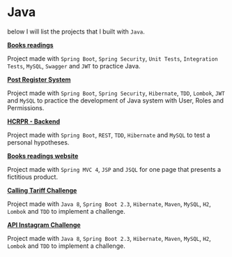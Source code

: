 # Java

below I will list the projects that I built with `Java`.

[**Books readings**](https://github.com/arielalvesdutra/books-reading)

Project made with `Spring Boot`, `Spring Security`, `Unit Tests`, `Integration Tests`, `MySQL`, `Swagger` and `JWT` to practice Java.


[**Post Register System**](https://github.com/arielalvesdutra/prs-backend)

Project made with `Spring Boot`, `Spring Security`, `Hibernate`, `TDD`, `Lombok`, `JWT` and `MySQL` to practice the development of Java system with User, Roles and Permissions.


[**HCRPR - Backend**](https://github.com/arielalvesdutra/hcrpr-backend)

Project made with `Spring Boot`, `REST`, `TDD`, `Hibernate` and `MySQL` to test a personal hypotheses.


[**Books readings website**](https://github.com/arielalvesdutra/books-readings-site)

Project made with `Spring MVC 4`, `JSP` and `JSQL` for one page that presents a fictitious product.

[**Calling Tariff Challenge**](https://github.com/arielalvesdutra/calling-tariff-challenge-backend)

Project made with `Java 8`, `Spring Boot 2.3`, `Hibernate`, `Maven`, `MySQL`, `H2`, `Lombok` and `TDD` to implement a challenge.


[**API Instagram Challenge**](https://github.com/arielalvesdutra/api-instagram-challenge/)

Project made with `Java 8`, `Spring Boot 2.3`, `Hibernate`, `Maven`, `MySQL`, `H2`, `Lombok` and `TDD` to implement a challenge.
